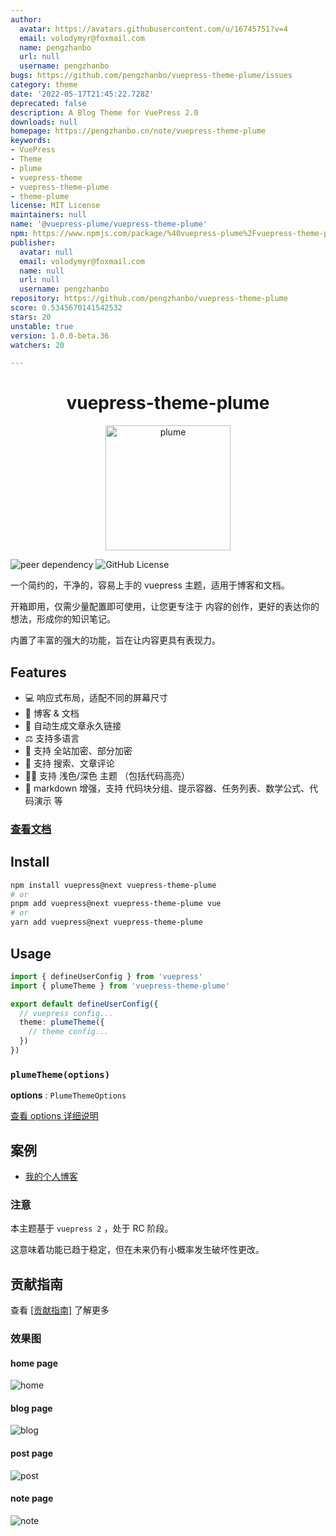 ```yaml
---
author:
  avatar: https://avatars.githubusercontent.com/u/16745751?v=4
  email: volodymyr@foxmail.com
  name: pengzhanbo
  url: null
  username: pengzhanbo
bugs: https://github.com/pengzhanbo/vuepress-theme-plume/issues
category: theme
date: '2022-05-17T21:45:22.728Z'
deprecated: false
description: A Blog Theme for VuePress 2.0
downloads: null
homepage: https://pengzhanbo.cn/note/vuepress-theme-plume
keywords:
- VuePress
- Theme
- plume
- vuepress-theme
- vuepress-theme-plume
- theme-plume
license: MIT License
maintainers: null
name: '@vuepress-plume/vuepress-theme-plume'
npm: https://www.npmjs.com/package/%40vuepress-plume%2Fvuepress-theme-plume
publisher:
  avatar: null
  email: volodymyr@foxmail.com
  name: null
  url: null
  username: pengzhanbo
repository: https://github.com/pengzhanbo/vuepress-theme-plume
score: 0.5345670141542532
stars: 20
unstable: true
version: 1.0.0-beta.36
watchers: 20

---
```


<h1 align="center">vuepress-theme-plume</h1>
<p align="center">
<img src="/preview/plume.svg" width="200px" alt="plume" />
</p>

![peer dependency](https://img.shields.io/npm/dependency-version/vuepress-theme-plume/peer/vuepress?color=32A9C3&labelColor=1B3C4A)
![GitHub License](https://img.shields.io/github/license/pengzhanbo/vuepress-theme-plume?color=32A9C3&labelColor=1B3C4A)

一个简约的，干净的，容易上手的 vuepress 主题，适用于博客和文档。

开箱即用，仅需少量配置即可使用，让您更专注于 内容的创作，更好的表达你的想法，形成你的知识笔记。

内置了丰富的强大的功能，旨在让内容更具有表现力。

## Features

- 💻 响应式布局，适配不同的屏幕尺寸
- 📖 博客 & 文档
- 🔗 自动生成文章永久链接
- ⚖ 支持多语言
- 🔑 支持 全站加密、部分加密
- 👀 支持 搜索、文章评论
- 👨‍💻‍ 支持 浅色/深色 主题 （包括代码高亮）
- 📠 markdown 增强，支持 代码块分组、提示容器、任务列表、数学公式、代码演示 等

### [查看文档](https://plume.pengzhanbo.cn)

## Install

``` sh
npm install vuepress@next vuepress-theme-plume
# or
pnpm add vuepress@next vuepress-theme-plume vue
# or
yarn add vuepress@next vuepress-theme-plume
```

## Usage

``` ts
import { defineUserConfig } from 'vuepress'
import { plumeTheme } from 'vuepress-theme-plume'

export default defineUserConfig({
  // vuepress config...
  theme: plumeTheme({
    // theme config...
  })
})
```

### `plumeTheme(options)`

__options__ : `PlumeThemeOptions`

[查看 options 详细说明](https://plume.pengzhanbo.cn/config/basic/)

## 案例

- [我的个人博客](https://pengzhanbo.cn/)

### 注意

本主题基于 `vuepress 2` ，处于 RC 阶段。

这意味着功能已趋于稳定，但在未来仍有小概率发生破坏性更改。

## 贡献指南

查看 [[贡献指南]](/CONTRIBUTING.md) 了解更多

### 效果图

#### home page

![home](/preview/preview-home.jpeg)

#### blog page

![blog](/preview/preview-blog.jpeg?t=1)

#### post page

![post](/preview/preview-post.jpeg)

#### note page

![note](/preview/preview-note.jpeg)
